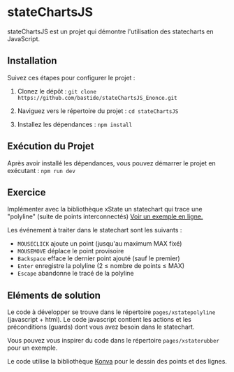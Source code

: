 # stateChartsJS

stateChartsJS est un projet qui démontre l'utilisation des statecharts en JavaScript.

## Installation

Suivez ces étapes pour configurer le projet :

1. Clonez le dépôt : `git clone https://github.com/bastide/stateChartsJS_Enonce.git`

2. Naviguez vers le répertoire du projet : `cd stateChartsJS`

3. Installez les dépendances : `npm install`

## Exécution du Projet

Après avoir installé les dépendances, vous pouvez démarrer le projet en exécutant : `npm run dev`

## Exercice
Implémenter avec la bibliothèque xState un statechart qui trace une "polyline" (suite de points interconnectés) [Voir un exemple en ligne.](https://statecharts-js.vercel.app/pages/xstatepolyline/index.html "Exemple du comportement attendu")


Les événement à traiter dans le statechart sont les suivants :
* `MOUSECLICK` ajoute un point (jusqu'au maximum MAX fixé)
* `MOUSEMOVE` déplace le point provisoire
* `Backspace` efface le dernier point ajouté (sauf le premier)
* `Enter` enregistre la polyline (2 ≤ nombre de points ≤ MAX)
* `Escape` abandonne le tracé de la polyline

## Eléments de solution
Le code à développer se trouve dans le répertoire `pages/xstatepolyline` (javascript + html). Le code javascript contient les actions et les préconditions (guards) dont vous avez besoin dans le statechart.

Vous pouvez vous inspirer du code dans le répertoire `pages/xstaterubber` pour un exemple.

Le code utilise la bibliothèque [Konva](https://konvajs.org/docs/index.html) pour le dessin des points et des lignes.




